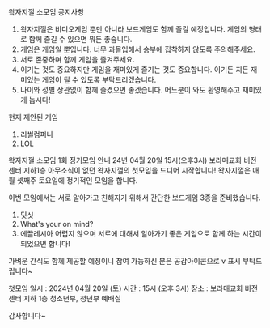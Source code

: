 왁자지껄 소모임 공지사항
1. 왁자지껄은 비디오게임 뿐만 아니라 보드게임도 함께 즐길 예정입니다. 게임의 형태로 함께 즐길 수 있으면 뭐든 좋습니다.
2. 게임은 게임일 뿐입니다. 너무 과몰입해서 승부에 집착하지 않도록 주의해주세요.
3. 서로 존중하며 함께 게임을 즐겨주세요.
4. 이기는 것도 중요하지만 게임을 재미있게 즐기는 것도 중요합니다. 이기든 지든 재미있는 게임이 될 수 있도록 부탁드리겠습니다.
5. 나이와 성별 상관없이 함께 즐겼으면 좋겠습니다. 어느분이 와도 환영해주고 재미있게 놉시다!

현재 제안된 게임
1. 리썰컴퍼니
2. LOL


왁자지껄 소모임 1회 정기모임 안내
24년 04월 20일 15시(오후3시) 보라매교회 비전센터 지하1층
아무소식이 없던 왁자지껄의 첫모임을 드디어 시작합니다!
왁자지껄은 매 월 셋째주 토요일에 정기적인 모임을 합니다.

이번 모임에서는 서로 알아가고 친해지기 위해서
간단한 보드게임 3종을 준비했습니다.
1. 딧싯
2. What's your on mind?
3. 에끌레시아
어렵지 않으며 서로에 대해서 알아가기 좋은 게임으로
함께 하는 시간이 되었으면 합니다!

가벼운 간식도 함께 제공할 예정이니 참여 가능하신 분은 공감아이콘으로 v 표시 부탁드립니다~

첫모임
일시 : 2024년 04월 20일 (토)
시간 : 15시 (오후 3시)
장소 : 보라매교회 비전센터 지하 1층 청소년부, 청년부 예배실

감사합니다~